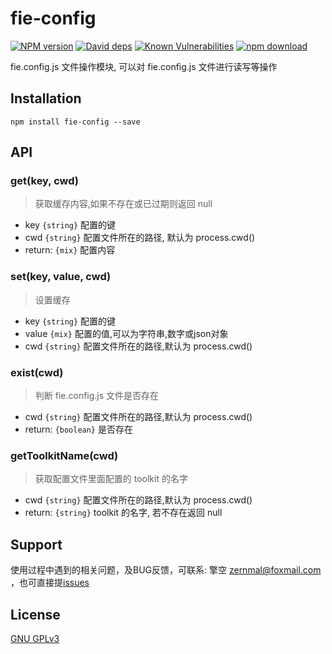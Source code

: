# fie-config

[![NPM version][npm-image]][npm-url]
[![David deps][david-image]][david-url]
[![Known Vulnerabilities][snyk-image]][snyk-url]
[![npm download][download-image]][download-url]

[npm-image]: https://img.shields.io/npm/v/fie-config.svg?style=flat-square
[npm-url]: https://npmjs.org/package/fie-config
[david-image]: https://img.shields.io/david/cnpm/npminstall.svg?style=flat-square
[david-url]: https://david-dm.org/fieteam/fie-config
[snyk-image]: https://snyk.io/test/npm/fie-config/badge.svg?style=flat-square
[snyk-url]: https://snyk.io/test/npm/fie-config
[download-image]: https://img.shields.io/npm/dm/fie-config.svg?style=flat-square
[download-url]: https://npmjs.org/package/fie-config

fie.config.js 文件操作模块, 可以对 fie.config.js 文件进行读写等操作


## Installation

```
npm install fie-config --save
```

## API

### get(key, cwd)

> 获取缓存内容,如果不存在或已过期则返回 null

- key `{string}` 配置的键
- cwd `{string}` 配置文件所在的路径, 默认为 process.cwd()
- return: `{mix}` 配置内容

### set(key, value, cwd)

> 设置缓存

- key `{string}` 配置的键
- value `{mix}` 配置的值,可以为字符串,数字或json对象
- cwd `{string}` 配置文件所在的路径,默认为 process.cwd()

### exist(cwd)

> 判断 fie.config.js 文件是否存在

- cwd `{string}` 配置文件所在的路径,默认为 process.cwd()
- return: `{boolean}` 是否存在

### getToolkitName(cwd)

> 获取配置文件里面配置的 toolkit 的名字

- cwd `{string}` 配置文件所在的路径,默认为 process.cwd()
- return: `{string}` toolkit 的名字, 若不存在返回 null


## Support

使用过程中遇到的相关问题，及BUG反馈，可联系: 擎空 <zernmal@foxmail.com> ，也可直接提[issues](https://github.com/fieteam/fie/issues/new)

## License

[GNU GPLv3](LICENSE)
